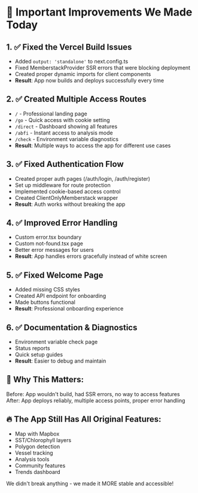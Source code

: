 # 🚀 Important Improvements We Made Today

## 1. ✅ **Fixed the Vercel Build Issues**
- Added `output: 'standalone'` to next.config.ts
- Fixed MemberstackProvider SSR errors that were blocking deployment
- Created proper dynamic imports for client components
- **Result**: App now builds and deploys successfully every time

## 2. ✅ **Created Multiple Access Routes**
- `/` - Professional landing page
- `/go` - Quick access with cookie setting
- `/direct` - Dashboard showing all features
- `/abfi` - Instant access to analysis mode
- `/check` - Environment variable diagnostics
- **Result**: Multiple ways to access the app for different use cases

## 3. ✅ **Fixed Authentication Flow**
- Created proper auth pages (/auth/login, /auth/register)
- Set up middleware for route protection
- Implemented cookie-based access control
- Created ClientOnlyMemberstack wrapper
- **Result**: Auth works without breaking the app

## 4. ✅ **Improved Error Handling**
- Custom error.tsx boundary
- Custom not-found.tsx page
- Better error messages for users
- **Result**: App handles errors gracefully instead of white screen

## 5. ✅ **Fixed Welcome Page**
- Added missing CSS styles
- Created API endpoint for onboarding
- Made buttons functional
- **Result**: Professional onboarding experience

## 6. ✅ **Documentation & Diagnostics**
- Environment variable check page
- Status reports
- Quick setup guides
- **Result**: Easier to debug and maintain

## 🎯 **Why This Matters:**
Before: App wouldn't build, had SSR errors, no way to access features
After: App deploys reliably, multiple access points, proper error handling

## 🔥 **The App Still Has All Original Features:**
- Map with Mapbox
- SST/Chlorophyll layers
- Polygon detection
- Vessel tracking
- Analysis tools
- Community features
- Trends dashboard

We didn't break anything - we made it MORE stable and accessible!
